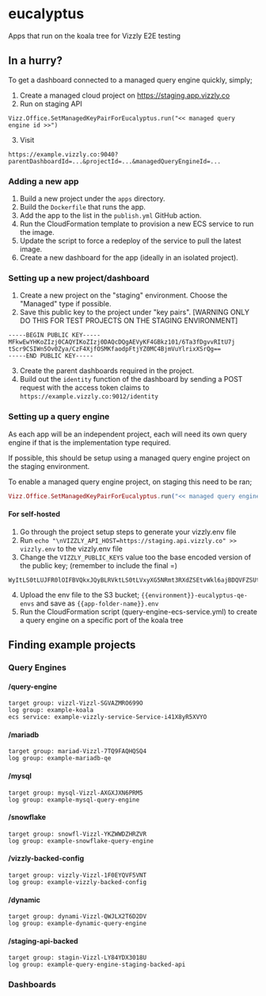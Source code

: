 # eucalyptus
Apps that run on the koala tree for Vizzly E2E testing

## In a hurry?
To get a dashboard connected to a managed query engine quickly, simply;

1. Create a managed cloud project on https://staging.app.vizzly.co 
2. Run on staging API
```
Vizz.Office.SetManagedKeyPairForEucalyptus.run("<< managed query engine id >>")
```
3. Visit

```
https://example.vizzly.co:9040?parentDashboardId=...&projectId=...&managedQueryEngineId=...
```

### Adding a new app

1. Build a new project under the `apps` directory.
2. Build the `Dockerfile` that runs the app.
3. Add the app to the list in the `publish.yml` GitHub action.
4. Run the CloudFormation template to provision a new ECS service to run the image.
5. Update the script to force a redeploy of the service to pull the latest image.
6. Create a new dashboard for the app (ideally in an isolated project).

### Setting up a new project/dashboard

1. Create a new project on the "staging" environment. Choose the "Managed" type if possible.
2. Save this public key to the project under "key pairs". [WARNING ONLY DO THIS FOR TEST PROJECTS ON THE STAGING ENVIRONMENT]
```
-----BEGIN PUBLIC KEY-----
MFkwEwYHKoZIzj0CAQYIKoZIzj0DAQcDQgAEVyKF4GBkz101/6Ta3fDgvvRItU7j
tScr9CSIWn5Ov0Zya/CzF4XjfOSMKfaodpFtjYZ0MC4BjmVuYlrixXSrQg==
-----END PUBLIC KEY-----
```
3. Create the parent dashboards required in the project.
4. Build out the `identity` function of the dashboard by sending a POST request with the access token claims to `https://example.vizzly.co:9012/identity`

### Setting up a query engine
As each app will be an independent project, each will need its own query engine if that is the implementation type required.

If possible, this should be setup using a managed query engine project on the staging environment.

To enable a managed query engine project, on staging this need to be ran;
```elixir
Vizz.Office.SetManagedKeyPairForEucalyptus.run("<< managed query engine id >>")
```

#### For self-hosted
1. Go through the project setup steps to generate your vizzly.env file
2. Run `echo "\nVIZZLY_API_HOST=https://staging.api.vizzly.co" >> vizzly.env` to the vizzly.env file
3. Change the `VIZZLY_PUBLIC_KEYS` value too the base encoded version of the public key; (remember to include the final =)
```
WyItLS0tLUJFR0lOIFBVQkxJQyBLRVktLS0tLVxyXG5NRmt3RXdZSEtvWkl6ajBDQVFZSUtvWkl6ajBEQVFjRFFnQUVWeUtGNEdCa3oxMDEvNlRhM2ZEZ3Z2Ukl0VTdqXHJcbnRTY3I5Q1NJV241T3YwWnlhL0N6RjRYamZPU01LZmFvZHBGdGpZWjBNQzRCam1WdVlscml4WFNyUWc9PVxyXG4tLS0tLUVORCBQVUJMSUMgS0VZLS0tLS1cclxuIl0=
```
4. Upload the env file to the S3 bucket; `{{environment}}-eucalyptus-qe-envs` and save as `{{app-folder-name}}.env`
5. Run the CloudFormation script (query-engine-ecs-service.yml) to create a query engine on a specific port of the koala tree

## Finding example projects

### Query Engines

#### /query-engine
```
target group: vizzl-Vizzl-SGVAZMRO699O
log group: example-koala
ecs service: example-vizzly-service-Service-i41X8yR5XVYO
```

#### /mariadb
```
target group: mariad-Vizzl-7TQ9FAQHQSQ4
log group: example-mariadb-qe
```

#### /mysql
```
target group: mysql-Vizzl-AXGXJXN6PRM5
log group: example-mysql-query-engine
```

#### /snowflake
```
target group: snowfl-Vizzl-YKZWWDZHRZVR
log group: example-snowflake-query-engine
```

#### /vizzly-backed-config
```
target group: vizzly-Vizzl-1F0EYQVF5VNT
log group: example-vizzly-backed-config
```

#### /dynamic
```
target group: dynami-Vizzl-QWJLX2T6D2DV
log group: example-dynamic-query-engine
```

#### /staging-api-backed
```
target group: stagin-Vizzl-LY84YDX3018U
log group: example-query-engine-staging-backed-api
```


### Dashboards